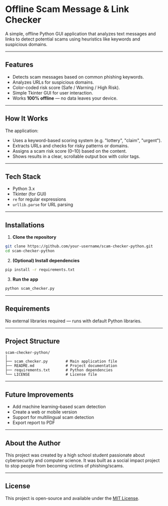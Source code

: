 
#  Offline Scam Message & Link Checker

A simple, offline Python GUI application that analyzes text messages and links to detect potential scams using heuristics like keywords and suspicious domains.

---

##  Features

- Detects scam messages based on common phishing keywords.
- Analyzes URLs for suspicious domains.
- Color-coded risk score (Safe / Warning / High Risk).
- Simple Tkinter GUI for user interaction.
- Works **100% offline** — no data leaves your device.

---

##  How It Works

The application:
- Uses a keyword-based scoring system (e.g. "lottery", "claim", "urgent").
- Extracts URLs and checks for risky patterns or domains.
- Assigns a scam risk score (0–10) based on the content.
- Shows results in a clear, scrollable output box with color tags.

---

##  Tech Stack

- Python 3.x
- Tkinter (for GUI)
- `re` for regular expressions
- `urllib.parse` for URL parsing

---

##  Installations

1. **Clone the repository**
```bash
git clone https://github.com/your-username/scam-checker-python.git
cd scam-checker-python
```

2. **(Optional) Install dependencies**
```bash
pip install -r requirements.txt
```

3. **Run the app**
```bash
python scam_checker.py
```

---

##  Requirements

No external libraries required — runs with default Python libraries.

---

##  Project Structure

```
scam-checker-python/
│
├── scam_checker.py        # Main application file
├── README.md              # Project documentation
├── requirements.txt       # Python dependencies
└── LICENSE                # License file
```

---

## Future Improvements

- Add machine learning–based scam detection
- Create a web or mobile version
- Support for multilingual scam detection
- Export report to PDF

---

##  About the Author

This project was created by a high school student passionate about cybersecurity and computer science. It was built as a social impact project to stop people from becoming victims of phishing/scams.

---

##  License

This project is open-source and available under the [MIT License](LICENSE).
